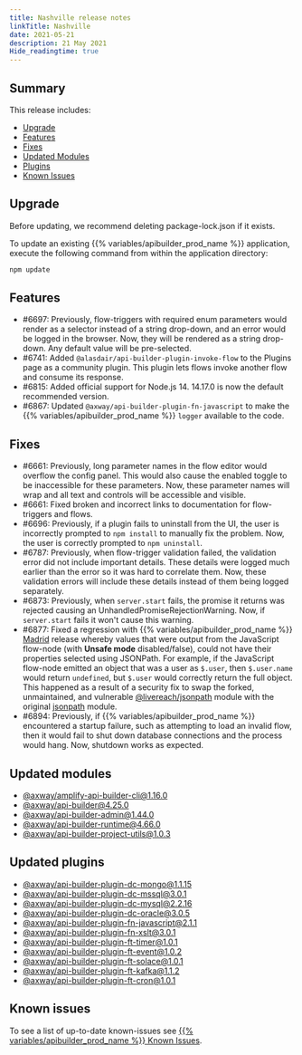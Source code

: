 ```yaml
---
title: Nashville release notes
linkTitle: Nashville
date: 2021-05-21
description: 21 May 2021
Hide_readingtime: true
---
```


## Summary

This release includes:

* [Upgrade](#upgrade)
* [Features](#features)
* [Fixes](#fixes)
* [Updated Modules](#updated-modules)
* [Plugins](#updated-plugins)
* [Known Issues](#known-issues)

## Upgrade

Before updating, we recommend deleting package-lock.json if it exists.

To update an existing {{% variables/apibuilder_prod_name %}} application, execute the following command from within the application directory:

```bash
npm update
```

## Features

* #6697: Previously, flow-triggers with required enum parameters would render as a selector instead of a string drop-down, and an error would be logged in the browser. Now, they will be rendered as a string drop-down. Any default value will be pre-selected.
* #6741: Added `@alasdair/api-builder-plugin-invoke-flow` to the Plugins page as a community plugin. This plugin lets flows invoke another flow and consume its response.
* #6815: Added official support for Node.js 14. 14.17.0 is now the default recommended version.
* #6867: Updated `@axway/api-builder-plugin-fn-javascript` to make the {{% variables/apibuilder_prod_name %}} `logger` available to the code.

## Fixes

* #6661: Previously, long parameter names in the flow editor would overflow the config panel. This would also cause the enabled toggle to be inaccessible for these parameters. Now, these parameter names will wrap and all text and controls will be accessible and visible.
* #6661: Fixed broken and incorrect links to documentation for flow-triggers and flows.
* #6696: Previously, if a plugin fails to uninstall from the UI, the user is incorrectly prompted to `npm install` to manually fix the problem. Now, the user is correctly prompted to `npm uninstall`.
* #6787: Previously, when flow-trigger validation failed, the validation error did not include important details. These details were logged much earlier than the error so it was hard to correlate them. Now, these validation errors will include these details instead of them being logged separately.
* #6873: Previously, when `server.start` fails, the promise it returns was rejected causing an UnhandledPromiseRejectionWarning. Now, if `server.start` fails it won't cause this warning.
* #6877: Fixed a regression with {{% variables/apibuilder_prod_name %}} [Madrid](https://docs.axway.com/bundle/API_Builder_4x_allOS_en/page/api_builder_-_7_may_2021.html) release whereby values that were output from the JavaScript flow-node (with **Unsafe mode** disabled/false), could not have their properties selected using JSONPath. For example, if the JavaScript flow-node emitted an object that was a user as `$.user`, then `$.user.name` would return `undefined`, but `$.user` would correctly return the full object. This happened as a result of a security fix to swap the forked, unmaintained, and vulnerable [@livereach/jsonpath](https://www.npmjs.com/package/@livereach/jsonpath) module with the original [jsonpath](https://www.npmjs.com/package/jsonpath) module.
* #6894: Previously, if {{% variables/apibuilder_prod_name %}} encountered a startup failure, such as attempting to load an invalid flow, then it would fail to shut down database connections and the process would hang. Now, shutdown works as expected.

## Updated modules

* [@axway/amplify-api-builder-cli@1.16.0](https://www.npmjs.com/package/@axway/amplify-api-builder-cli/v/1.16.0)
* [@axway/api-builder@4.25.0](https://www.npmjs.com/package/@axway/api-builder/v/4.25.0)
* [@axway/api-builder-admin@1.44.0](https://www.npmjs.com/package/@axway/api-builder-admin/v/1.44.0)
* [@axway/api-builder-runtime@4.66.0](https://www.npmjs.com/package/@axway/api-builder-runtime/v/4.66.0)
* [@axway/api-builder-project-utils@1.0.3](https://www.npmjs.com/package/@axway/api-builder-project-utils/v/1.0.3)

## Updated plugins

* [@axway/api-builder-plugin-dc-mongo@1.1.15](https://www.npmjs.com/package/@axway/api-builder-plugin-dc-mongo/v/1.1.15)
* [@axway/api-builder-plugin-dc-mssql@3.0.1](https://www.npmjs.com/package/@axway/api-builder-plugin-dc-mssql/v/3.0.1)
* [@axway/api-builder-plugin-dc-mysql@2.2.16](https://www.npmjs.com/package/@axway/api-builder-plugin-dc-mysql/v/2.2.16)
* [@axway/api-builder-plugin-dc-oracle@3.0.5](https://www.npmjs.com/package/@axway/api-builder-plugin-dc-oracle/v/3.0.5)
* [@axway/api-builder-plugin-fn-javascript@2.1.1](https://www.npmjs.com/package/@axway/api-builder-plugin-fn-javascript/v/2.1.1)
* [@axway/api-builder-plugin-fn-xslt@3.0.1](https://www.npmjs.com/package/@axway/api-builder-plugin-fn-xslt/v/3.0.1)
* [@axway/api-builder-plugin-ft-timer@1.0.1](https://www.npmjs.com/package/@axway/api-builder-plugin-ft-timer/v/1.0.1)
* [@axway/api-builder-plugin-ft-event@1.0.2](https://www.npmjs.com/package/@axway/api-builder-plugin-ft-event/v/1.0.2)
* [@axway/api-builder-plugin-ft-solace@1.0.1](https://www.npmjs.com/package/@axway/api-builder-plugin-ft-solace/v/1.0.1)
* [@axway/api-builder-plugin-ft-kafka@1.1.2](https://www.npmjs.com/package/@axway/api-builder-plugin-ft-kafka/v/1.1.2)
* [@axway/api-builder-plugin-ft-cron@1.0.1](https://www.npmjs.com/package/@axway/api-builder-plugin-ft-cron/v/1.0.1)

## Known issues

To see a list of up-to-date known-issues see [{{% variables/apibuilder_prod_name %}} Known Issues](/docs/known_issues/).
